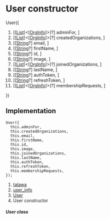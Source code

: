 
<div>

# User constructor

</div>


User({

1.  [[[List](https://api.flutter.dev/flutter/dart-core/List-class.md)[\<[[OrgInfo](../../models_organization_org_info/OrgInfo-class.md)]\>]?]
    adminFor, ]
2.  [[[List](https://api.flutter.dev/flutter/dart-core/List-class.html)[\<[[OrgInfo](../../models_organization_org_info/OrgInfo-class.md)]\>]?]
    createdOrganizations,
    ]
3.  [[[String](https://api.flutter.dev/flutter/dart-core/String-class.html)?]
    email, ]
4.  [[[String](https://api.flutter.dev/flutter/dart-core/String-class.html)?]
    firstName, ]
5.  [[[String](https://api.flutter.dev/flutter/dart-core/String-class.html)?]
    id, ]
6.  [[[String](https://api.flutter.dev/flutter/dart-core/String-class.html)?]
    image, ]
7.  [[[List](https://api.flutter.dev/flutter/dart-core/List-class.html)[\<[[OrgInfo](../../models_organization_org_info/OrgInfo-class.md)]\>]?]
    joinedOrganizations,
    ]
8.  [[[String](https://api.flutter.dev/flutter/dart-core/String-class.html)?]
    lastName, ]
9.  [[[String](https://api.flutter.dev/flutter/dart-core/String-class.html)?]
    authToken, ]
10. [[[String](https://api.flutter.dev/flutter/dart-core/String-class.html)?]
    refreshToken, ]
11. [[[List](https://api.flutter.dev/flutter/dart-core/List-class.html)[\<[[OrgInfo](../../models_organization_org_info/OrgInfo-class.md)]\>]?]
    membershipRequests, ]

})



## Implementation

``` language-dart
User({
  this.adminFor,
  this.createdOrganizations,
  this.email,
  this.firstName,
  this.id,
  this.image,
  this.joinedOrganizations,
  this.lastName,
  this.authToken,
  this.refreshToken,
  this.membershipRequests,
});
```







1.  [talawa](../../index.md)
2.  [user_info](../../models_user_user_info/)
3.  [User](../../models_user_user_info/User-class.md)
4.  User constructor

##### User class







